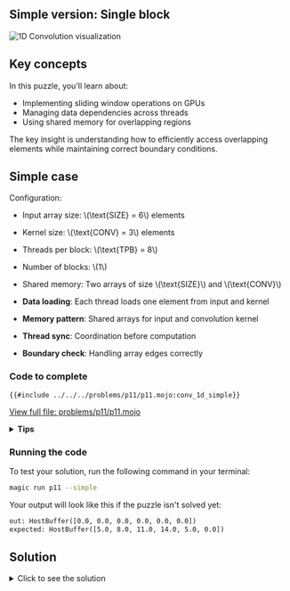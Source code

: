 ## Simple version: Single block

![1D Convolution visualization](https://raw.githubusercontent.com/srush/GPU-Puzzles/main/GPU_puzzlers_files/GPU_puzzlers_50_1.svg)

## Key concepts

In this puzzle, you'll learn about:
- Implementing sliding window operations on GPUs
- Managing data dependencies across threads
- Using shared memory for overlapping regions

The key insight is understanding how to efficiently access overlapping elements while maintaining correct boundary conditions.

## Simple case

Configuration:
- Input array size: \\(\\text{SIZE} = 6\\) elements
- Kernel size: \\(\\text{CONV} = 3\\) elements
- Threads per block: \\(\\text{TPB} = 8\\)
- Number of blocks: \\(1\\)
- Shared memory: Two arrays of size \\(\\text{SIZE}\\) and \\(\\text{CONV}\\)

- **Data loading**: Each thread loads one element from input and kernel
- **Memory pattern**: Shared arrays for input and convolution kernel
- **Thread sync**: Coordination before computation
- **Boundary check**: Handling array edges correctly

### Code to complete

```mojo
{{#include ../../../problems/p11/p11.mojo:conv_1d_simple}}
```
<a href="{{#include ../_includes/repo_url.md}}/blob/main/problems/p11/p11.mojo" class="filename">View full file: problems/p11/p11.mojo</a>

<details>
<summary><strong>Tips</strong></summary>

<div class="solution-tips">

1. Load input to `shared_a[local_i]` and kernel to `shared_b[local_i]`
2. Call `barrier()` after loading
3. Sum products within bounds: `if local_i + j < SIZE`
4. Write result if `global_i < a_size`
</div>
</details>

### Running the code

To test your solution, run the following command in your terminal:

```bash
magic run p11 --simple
```

Your output will look like this if the puzzle isn't solved yet:
```txt
out: HostBuffer([0.0, 0.0, 0.0, 0.0, 0.0, 0.0])
expected: HostBuffer([5.0, 8.0, 11.0, 14.0, 5.0, 0.0])
```

## Solution

<details>
<summary>Click to see the solution</summary>

```mojo
{{#include ../../../solutions/p11/p11.mojo:conv_1d_simple_solution}}
```

<div class="solution-explanation">

This solution:
- Allocates shared memory for input array and convolution kernel
- Loads input data and kernel into shared memory
- Synchronizes threads with barrier() after loading
- Computes the convolution sum with boundary checking
- Each thread handles its own position in the output array
</div>
</details>

